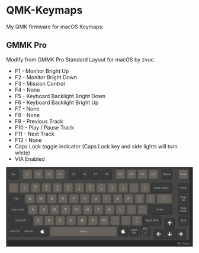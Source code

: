 # QMK-Keymaps

My QMK firmware for macOS Keymaps:

## GMMK Pro

Modify from GMMK Pro Standard Layout for macOS by zvuc.

* F1 - Monitor Bright Up
* F2 - Monitor Bright Down
* F3 - Mission Control
* F4 - None
* F5 - Keyboard Backlight Bright Down
* F6 - Keyboard Backlight Bright Up
* F7 - None
* F8 - None
* F9 - Previous Track
* F10 - Play / Pause Track
* F11 - Next Track
* F12 - None
* Caps Lock toggle indicator (Caps Lock key and side lights will turn white)
* VIA Enabled

![Screenshot](image/GMMK_PRO.png)

